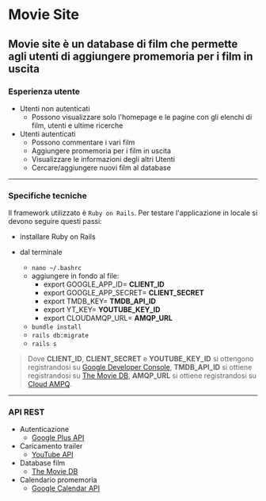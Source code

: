 # Movie Site

Movie site è un database di film che permette agli utenti di aggiungere promemoria per i film in uscita
---

### Esperienza utente

- Utenti non autenticati
  - Possono visualizzare solo l'homepage e le pagine con gli elenchi di film, utenti e ultime ricerche
- Utenti autenticati
  - Possono commentare i vari film
  - Aggiungere promemoria per i film in uscita
  - Visualizzare le informazioni degli altri Utenti
  - Cercare/aggiungere nuovi film al database
---

### Specifiche tecniche

Il framework utilizzato è `Ruby on Rails`.
Per testare l'applicazione in locale si devono seguire questi passi:

- installare Ruby on Rails

- dal terminale
    - `nano ~/.bashrc`
    - aggiungere in fondo al file:
      - export GOOGLE_APP_ID= **CLIENT_ID**
      - export GOOGLE_APP_SECRET= **CLIENT_SECRET**
      - export TMDB_KEY= **TMDB_API_ID**
      - export YT_KEY= **YOUTUBE_KEY_ID**
      - export CLOUDAMQP_URL= **AMQP_URL**
    - `bundle install`
    - `rails db:migrate`
    - `rails s`

> Dove **CLIENT_ID**, **CLIENT_SECRET** e **YOUTUBE_KEY_ID** si ottengono registrandosi su [Google Developer Console](https://console.developers.google.com),
> **TMDB_API_ID** si ottiene registrandosi su [The Movie DB](https://www.themoviedb.org/documentation/api),
> **AMQP_URL** si ottiene registrandosi su [Cloud AMPQ](https://www.cloudamqp.com/).


---

### API REST

- Autenticazione
    + [Google Plus API](https://developers.google.com/+/web/api/rest/)
- Caricamento trailer
    + [YouTube API](https://developers.google.com/youtube/v3/getting-started)
- Database film
    + [The Movie DB](https://www.themoviedb.org/documentation/api)
- Calendario promemoria
    + [Google Calendar API](https://developers.google.com/calendar/overview)
